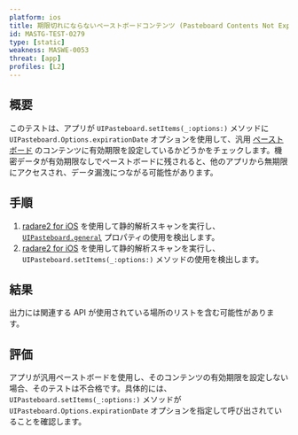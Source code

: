 ```yaml
---
platform: ios
title: 期限切れにならないペーストボードコンテンツ (Pasteboard Contents Not Expiring)
id: MASTG-TEST-0279
type: [static]
weakness: MASWE-0053
threat: [app]
profiles: [L2]
---
```


## 概要

このテストは、アプリが `UIPasteboard.setItems(_:options:)` メソッドに `UIPasteboard.Options.expirationDate` オプションを使用して、汎用 [ペーストボード](../../../Document/0x06h-Testing-Platform-Interaction.md#pasteboard) のコンテンツに有効期限を設定しているかどうかをチェックします。機密データが有効期限なしでペーストボードに残されると、他のアプリから無期限にアクセスされ、データ漏洩につながる可能性があります。

## 手順

1. [radare2 for iOS](../../../tools/ios/MASTG-TOOL-0073.md) を使用して静的解析スキャンを実行し、[`UIPasteboard.general`](https://developer.apple.com/documentation/uikit/uipasteboard/1622106-generalpasteboard "UIPasteboard generalPasteboard") プロパティの使用を検出します。
2. [radare2 for iOS](../../../tools/ios/MASTG-TOOL-0073.md) を使用して静的解析スキャンを実行し、`UIPasteboard.setItems(_:options:)` メソッドの使用を検出します。

## 結果

出力には関連する API が使用されている場所のリストを含む可能性があります。

## 評価

アプリが汎用ペーストボードを使用し、そのコンテンツの有効期限を設定しない場合、そのテストは不合格です。具体的には、`UIPasteboard.setItems(_:options:)` メソッドが `UIPasteboard.Options.expirationDate` オプションを指定して呼び出されていることを確認します。
